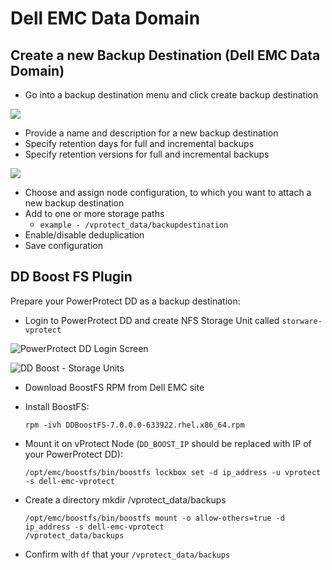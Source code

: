 # Dell EMC Data Domain

## Create a new Backup Destination \(Dell EMC Data Domain\)

* Go into a backup destination menu and click create backup destination

![](https://github.com/backupmonster/storware-vprotect-manual/tree/31778b5e60e67956cc3fb965d118537bb2d2be7e/.gitbook/assets/backup-destination-add-bd.png)

* Provide a name and description for a new backup destination
* Specify retention days for full and incremental backups
* Specify retention versions for full and incremental backups

![](https://github.com/backupmonster/storware-vprotect-manual/tree/31778b5e60e67956cc3fb965d118537bb2d2be7e/.gitbook/assets/backup-destination-set-retention.png)

* Choose and assign node configuration, to which you want to attach a new backup destination
* Add to one or more storage paths
  * `example - /vprotect_data/backupdestination` 
* Enable/disable deduplication
* Save configuration 

## DD Boost FS Plugin

Prepare your PowerProtect DD as a backup destination:

* Login to PowerProtect DD and create NFS Storage Unit called `storware-vprotect`

![PowerProtect DD Login Screen](https://github.com/backupmonster/storware-vprotect-manual/tree/31778b5e60e67956cc3fb965d118537bb2d2be7e/.gitbook/assets/powerprotect-dd-storage-unit.png)

![DD Boost - Storage Units](https://github.com/backupmonster/storware-vprotect-manual/tree/31778b5e60e67956cc3fb965d118537bb2d2be7e/.gitbook/assets/powerprotect-dd-storage-unit2.png)

* Download BoostFS RPM from Dell EMC site
* Install BoostFS:

  ```text
  rpm -ivh DDBoostFS-7.0.0.0-633922.rhel.x86_64.rpm
  ```

* Mount it on vProtect Node \(`DD_BOOST_IP` should be replaced with IP of your PowerProtect DD\):

  ```text
  /opt/emc/boostfs/bin/boostfs lockbox set -d ip_address -u vprotect -s dell-emc-vprotect
  ```

* Create a directory mkdir /vprotect\_data/backups

  ```text
  /opt/emc/boostfs/bin/boostfs mount -o allow-others=true -d ip_address -s dell-emc-vprotect
  /vprotect_data/backups
  ```

* Confirm with `df` that your `/vprotect_data/backups`

